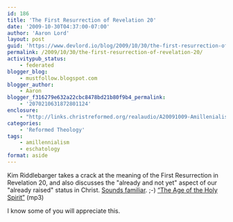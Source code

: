 ```yaml
---
id: 186
title: 'The First Resurrection of Revelation 20'
date: '2009-10-30T04:37:00-07:00'
author: 'Aaron Lord'
layout: post
guid: 'https://www.devlord.io/blog/2009/10/30/the-first-resurrection-of-revelation-20/'
permalink: /2009/10/30/the-first-resurrection-of-revelation-20/
activitypub_status:
    - federated
blogger_blog:
    - mustfollow.blogspot.com
blogger_author:
    - Aaron
blogger_f316279e632a22cbc8478bd21b80f9b4_permalink:
    - '2070210631872801124'
enclosure:
    - "http://links.christreformed.org/realaudio/A20091009-Amillenialism.mp3\n9476496\naudio/mpeg\n"
categories:
    - 'Reformed Theology'
tags:
    - amillennialism
    - eschatology
format: aside
---
```


Kim Riddlebarger takes a crack at the meaning of the First Resurrection in Revelation 20, and also discusses the "already and not yet" aspect of our "already raised" status in Christ. <a href="http://mustfollow.wordpress.com/2009/10/25/the-resurrection-of-believers-already-and-not-yet/#comments">Sounds familiar</a>. ;-)
<a href="http://links.christreformed.org/realaudio/A20091009-Amillenialism.mp3">
“The Age of the Holy Spirit”</a> (mp3)

I know some of you will appreciate this.
<div class="blogger-post-footer"><img alt="" width="1" height="1" /></div>